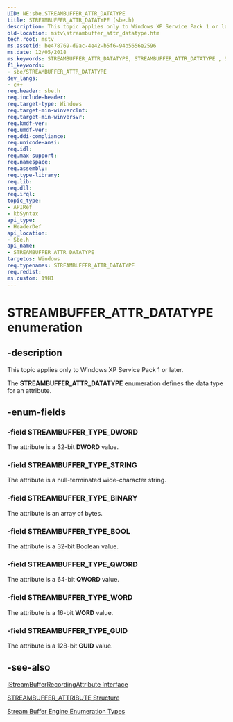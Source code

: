 ```yaml
---
UID: NE:sbe.STREAMBUFFER_ATTR_DATATYPE
title: STREAMBUFFER_ATTR_DATATYPE (sbe.h)
description: This topic applies only to Windows XP Service Pack 1 or later.
old-location: mstv\streambuffer_attr_datatype.htm
tech.root: mstv
ms.assetid: be478769-d9ac-4e42-b5f6-94b5656e2596
ms.date: 12/05/2018
ms.keywords: STREAMBUFFER_ATTR_DATATYPE, STREAMBUFFER_ATTR_DATATYPE , STREAMBUFFER_ATTR_DATATYPE enumeration [Microsoft TV Technologies], STREAMBUFFER_ATTR_DATATYPEEnumeration, STREAMBUFFER_TYPE_BINARY, STREAMBUFFER_TYPE_BOOL, STREAMBUFFER_TYPE_DWORD, STREAMBUFFER_TYPE_GUID, STREAMBUFFER_TYPE_QWORD, STREAMBUFFER_TYPE_STRING, STREAMBUFFER_TYPE_WORD, mstv.streambuffer_attr_datatype, sbe/STREAMBUFFER_ATTR_DATATYPE, sbe/STREAMBUFFER_TYPE_BINARY, sbe/STREAMBUFFER_TYPE_BOOL, sbe/STREAMBUFFER_TYPE_DWORD, sbe/STREAMBUFFER_TYPE_GUID, sbe/STREAMBUFFER_TYPE_QWORD, sbe/STREAMBUFFER_TYPE_STRING, sbe/STREAMBUFFER_TYPE_WORD
f1_keywords:
- sbe/STREAMBUFFER_ATTR_DATATYPE
dev_langs:
- c++
req.header: sbe.h
req.include-header: 
req.target-type: Windows
req.target-min-winverclnt: 
req.target-min-winversvr: 
req.kmdf-ver: 
req.umdf-ver: 
req.ddi-compliance: 
req.unicode-ansi: 
req.idl: 
req.max-support: 
req.namespace: 
req.assembly: 
req.type-library: 
req.lib: 
req.dll: 
req.irql: 
topic_type:
- APIRef
- kbSyntax
api_type:
- HeaderDef
api_location:
- Sbe.h
api_name:
- STREAMBUFFER_ATTR_DATATYPE
targetos: Windows
req.typenames: STREAMBUFFER_ATTR_DATATYPE
req.redist: 
ms.custom: 19H1
---
```


# STREAMBUFFER_ATTR_DATATYPE enumeration


## -description



This topic applies only to Windows XP Service Pack 1 or later.
        



The <b>STREAMBUFFER_ATTR_DATATYPE</b> enumeration defines the data type for an attribute.


## -enum-fields




### -field STREAMBUFFER_TYPE_DWORD

The attribute is a 32-bit <b>DWORD</b> value.


### -field STREAMBUFFER_TYPE_STRING

The attribute is a null-terminated wide-character string.


### -field STREAMBUFFER_TYPE_BINARY

The attribute is an array of bytes.


### -field STREAMBUFFER_TYPE_BOOL

The attribute is a 32-bit Boolean value.


### -field STREAMBUFFER_TYPE_QWORD

The attribute is a 64-bit <b>QWORD</b> value.


### -field STREAMBUFFER_TYPE_WORD

The attribute is a 16-bit <b>WORD</b> value.


### -field STREAMBUFFER_TYPE_GUID

The attribute is a 128-bit <b>GUID</b> value.


## -see-also




<a href="https://docs.microsoft.com/previous-versions/windows/desktop/api/sbe/nn-sbe-istreambufferrecordingattribute">IStreamBufferRecordingAttribute Interface</a>



<a href="https://docs.microsoft.com/previous-versions/windows/desktop/api/sbe/ns-sbe-streambuffer_attribute">STREAMBUFFER_ATTRIBUTE Structure</a>



<a href="https://docs.microsoft.com/previous-versions/windows/desktop/mstv/stream-buffer-engine-types">Stream Buffer Engine Enumeration Types</a>
 

 

